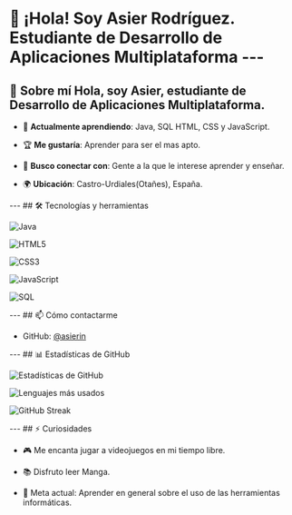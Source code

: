 # 👋 ¡Hola! Soy Asier Rodríguez. Estudiante de Desarrollo de Aplicaciones Multiplataforma --- 

## 🚀 Sobre mí Hola, soy Asier, estudiante de Desarrollo de Aplicaciones Multiplataforma. 

- 🧠 **Actualmente aprendiendo**: Java, SQL HTML, CSS y JavaScript.

- 🏆 **Me gustaría**: Aprender para ser el mas apto.

- 🤝 **Busco conectar con**: Gente a la que le interese aprender y enseñar.

- 🌍 **Ubicación**: Castro-Urdiales(Otañes), España. 

--- ## 🛠️ Tecnologías y herramientas 

![Java](https://img.shields.io/badge/Java-ED8B00?style=for-the-badge&logo=java&logoColor=white) 

![HTML5](https://img.shields.io/badge/HTML5-E34F26?style=for-the-badge&logo=html5&logoColor=white) 

![CSS3](https://img.shields.io/badge/CSS3-1572B6?style=for-the-badge&logo=css3&logoColor=white) 

![JavaScript](https://img.shields.io/badge/JavaScript-F7DF1E?style=for-the-badge&logo=javascript&logoColor=black) 

![SQL](https://img.shields.io/badge/SQL-4479A1?style=for-the-badge&logo=mysql&logoColor=white) 


--- ## 📫 Cómo contactarme 

- GitHub: [@asierin](https://github.com/asierin)

--- ## 📊 Estadísticas de GitHub 

![Estadísticas de GitHub](https://github-readme-stats.vercel.app/api?username=asierin&show_icons=true&theme=radical) 

![Lenguajes más usados](https://github-readme-stats.vercel.app/api/top-langs/?username=asierin&layout=compact&theme=radical) 

![GitHub Streak](https://github-readme-streak-stats.herokuapp.com/?user=asierin&theme=radical) <!-- *(Agrega o quita las redes que te interesen.)* --> 

--- ## ⚡ Curiosidades 

- 🎮 Me encanta jugar a videojuegos en mi tiempo libre.

- 📚 Disfruto leer Manga.

- 🎯 Meta actual: Aprender en general sobre el uso de las herramientas informáticas.
